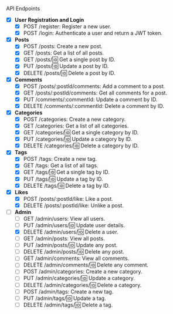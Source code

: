 API Endpoints

- [x] **User Registration and Login**
    - [x] POST /register: Register a new user.
    - [x] POST /login: Authenticate a user and return a JWT token.

- [x] **Posts**
    - [x] POST /posts: Create a new post.
    - [x] GET /posts: Get a list of all posts.
    - [x] GET /posts/:id: Get a single post by ID.
    - [x] PUT /posts/:id: Update a post by ID.
    - [x] DELETE /posts/:id: Delete a post by ID.

- [x] **Comments**
    - [x] POST /posts/:postId/comments: Add a comment to a post.
    - [x] GET /posts/:postId/comments: Get all comments for a post.
    - [x] PUT /comments/:commentId: Update a comment by ID.
    - [x] DELETE /comments/:commentId: Delete a comment by ID.

- [x] **Categories**
    - [x] POST /categories: Create a new category.
    - [x] GET /categories: Get a list of all categories.
    - [x] GET /categories/:id: Get a single category by ID.
    - [x] PUT /categories/:id: Update a category by ID.
    - [x] DELETE /categories/:id: Delete a category by ID.

- [x] **Tags**
    - [x] POST /tags: Create a new tag.
    - [x] GET /tags: Get a list of all tags.
    - [x] GET /tags/:id: Get a single tag by ID.
    - [x] PUT /tags/:id: Update a tag by ID.
    - [x] DELETE /tags/:id: Delete a tag by ID.

- [x] **Likes**
    - [x] POST /posts/:postId/like: Like a post.
    - [x] DELETE /posts/:postId/like: Unlike a post.

- [ ] **Admin**
    - [ ] GET /admin/users: View all users.
    - [ ] PUT /admin/users/:id: Update user details.
    - [x] DELETE /admin/users/:id: Delete a user.
    - [ ] GET /admin/posts: View all posts.
    - [ ] PUT /admin/posts/:id: Update any post.
    - [ ] DELETE /admin/posts/:id: Delete any post.
    - [ ] GET /admin/comments: View all comments.
    - [ ] DELETE /admin/comments/:id: Delete any comment.
    - [ ] POST /admin/categories: Create a new category.
    - [ ] PUT /admin/categories/:id: Update a category.
    - [ ] DELETE /admin/categories/:id: Delete a category.
    - [ ] POST /admin/tags: Create a new tag.
    - [ ] PUT /admin/tags/:id: Update a tag.
    - [ ] DELETE /admin/tags/:id: Delete a tag.
